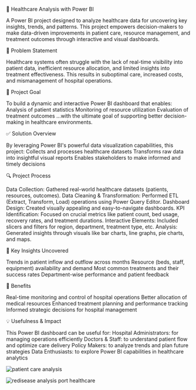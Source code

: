 🏥 Healthcare Analysis with Power BI

A Power BI project designed to analyze healthcare data for uncovering key insights, trends, and patterns. This project empowers decision-makers to make data-driven improvements in patient care, resource management, and treatment outcomes through interactive and visual dashboards.

📌 Problem Statement

Healthcare systems often struggle with the lack of real-time visibility into patient data, inefficient resource allocation, and limited insights into treatment effectiveness. This results in suboptimal care, increased costs, and mismanagement of hospital operations.

🎯 Project Goal

To build a dynamic and interactive Power BI dashboard that enables:
Analysis of patient statistics
Monitoring of resource utilization
Evaluation of treatment outcomes ...with the ultimate goal of supporting better decision-making in healthcare environments.

✅ Solution Overview

By leveraging Power BI's powerful data visualization capabilities, this project:
Collects and processes healthcare datasets
Transforms raw data into insightful visual reports
Enables stakeholders to make informed and timely decisions

🔍 Project Process

Data Collection: Gathered real-world healthcare datasets (patients, resources, outcomes).
Data Cleaning & Transformation: Performed ETL (Extract, Transform, Load) operations using Power Query Editor.
Dashboard Design: Created visually appealing and easy-to-navigate dashboards.
KPI Identification: Focused on crucial metrics like patient count, bed usage, recovery rates, and treatment durations.
Interactive Elements: Included slicers and filters for region, department, treatment type, etc.
Analysis: Generated insights through visuals like bar charts, line graphs, pie charts, and maps.

🧠 Key Insights Uncovered

Trends in patient inflow and outflow across months
Resource (beds, staff, equipment) availability and demand
Most common treatments and their success rates
Department-wise performance and patient feedback

🌟 Benefits

Real-time monitoring and control of hospital operations
Better allocation of medical resources
Enhanced treatment planning and performance tracking
Informed strategic decisions for hospital management

💡 Usefulness & Impact

This Power BI dashboard can be useful for:
Hospital Administrators: for managing operations efficiently
Doctors & Staff: to understand patient flow and optimize care delivery
Policy Makers: to analyze trends and plan future strategies
Data Enthusiasts: to explore Power BI capabilities in healthcare analytics

![patient care analysis](https://github.com/user-attachments/assets/d9df9f2d-61c5-43b6-9515-ba9b27782ae3)

![re![disease analysis](https://github.com/user-attachments/assets/9130ca09-6cf5-47b1-9f77-46ffb61d163a)
port healthcare](https://github.com/user-attachments/assets/8c5a4aee-5cb4-4d05-988d-e867f2fc4788)
